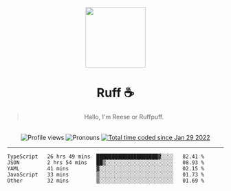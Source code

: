 <div align='center'>
  <img src='https://cdn.ruffpuff.dev/ruffpuff.jpg' width='140' height='140' />
  <h1>Ruff ☕️</h1>
  <blockquote>Hallo, I'm Reese or Ruffpuff.</blockquote>
  
  <br />
  
  <img alt="Profile views" src="https://komarev.com/ghpvc/?username=ruffpuff1" />
  <img alt='Pronouns' src='https://img.shields.io/endpoint?url=https://pronoundb.org/shields/61181f81be124c42b207bffd' />
  <a href="https://wakatime.com/@72bf611d-9557-4a85-aa1d-46f6a3346744"><img src="https://wakatime.com/badge/user/72bf611d-9557-4a85-aa1d-46f6a3346744.svg" alt="Total time coded since Jan 29 2022" /></a>
</div>

<hr />

<!--START_SECTION:waka-->

```text
TypeScript   26 hrs 49 mins  ████████████████████▓░░░░   82.41 %
JSON         2 hrs 54 mins   ██▒░░░░░░░░░░░░░░░░░░░░░░   08.93 %
YAML         41 mins         ▓░░░░░░░░░░░░░░░░░░░░░░░░   02.15 %
JavaScript   33 mins         ▒░░░░░░░░░░░░░░░░░░░░░░░░   01.73 %
Other        32 mins         ▒░░░░░░░░░░░░░░░░░░░░░░░░   01.69 %
```

<!--END_SECTION:waka-->
